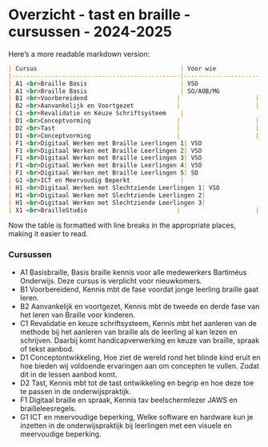 # Overzicht - tast en braille - cursussen - 2024-2025



Here’s a more readable markdown version:

```markdown
| Cursus                                        | Voor wie            | Datum    | Workshop leider                     | Waar  | Tijd          | Ruimte | E-learning | Max |
|-----------------------------------------------|---------------------|----------|-------------------------------------|-------|---------------|--------|------------|-----|
| A1 <br>Braille Basis                          | VSO                 | 14-11    | Eric de Quartel                     | Zeist | 14:45-17:00   |        | Ja         | 10  |
| A1 <br>Braille Basis                          | SO/AOB/MG           | ??? 22-10| Eric de Quartel                     | Zeist | 14:45-17:00   |        | Ja         | 10  |
| B1 <br>Voorbereidend                         |                     |          | Marlies Roenhorst <br>Linda van der Lande |       |               |        | Ja         | 10  |
| B2 <br>Aanvankelijk en Voortgezet            |                     | 08-01    | Thessa Doosje <br>Cathelijne        |       |               |        | Ja         | 10  |
| C1 <br>Revalidatie en Keuze Schriftsysteem    |                     |          | Eric de Quartel                     |       |               |        | Ja         | 10  |
| D1 <br>Conceptvorming                        |                     | 29-01    | Thessa Doosje <br>Cathelijne Vink   | Zeist | 14:45-17:00   |        | Ja         | 10  |
| D2 <br>Tast                                  |                     |          | Annetta Haan <br>Linda van der Lande|       |               |        | Ja         | 10  |
| D1 <br>Conceptvorming                        |                     |          | Thessa Doosje <br>Cathelijne Vink   | Zeist | 14:45-17:00   |        | Ja         | 10  |
| F1 <br>Digitaal Werken met Braille Leerlingen 1| VSO                 | 23-10    | Eric de Quartel                     | Zeist | 14:45-17:00   |        | Neen       | 6   |
| F1 <br>Digitaal Werken met Braille Leerlingen 2| VSO                 | 13-11    | Eric de Quartel                     | Zeist | 14:45-17:00   |        | Neen       | 6   |
| F1 <br>Digitaal Werken met Braille Leerlingen 3| VSO                 | 28-11    | Eric de Quartel                     | Zeist | 14:45-17:00   |        | Neen       | 6   |
| F1 <br>Digitaal Werken met Braille Leerlingen 4| VSO                 | 16-01    | Eric de Quartel                     | Zeist | 14:45-17:00   |        | Neen       | 6   |
| F1 <br>Digitaal Werken met Braille Leerlingen 5| SO                  | 29-01    | Eric de Quartel                     | Zeist | 14:45-17:00   |        | Neen       | 6   |
| G1 <br>ICT en Meervoudig Beperkt              |                     |          | Dick Lunenborg                      |       |               |        |            | 10  |
| H1 <br>Digitaal Werken met Slechtziende Leerlingen 1| VSO            |          | Dick Lunenborg                      |       |               |        |            | 10  |
| H1 <br>Digitaal Werken met Slechtziende Leerlingen 2|               |          | Dick Lunenborg                      |       |               |        |            | 10  |
| H1 <br>Digitaal Werken met Slechtziende Leerlingen 3|               |          | Dick Lunenborg                      |       |               |        |            | 10  |
| X1 <br>BrailleStudio                         |                     | 12-03    | Thessa Doosje <br>Eric de Quartel   | Zeist | 14:45-17:00   |        | Neen       | 6   |
```

Now the table is formatted with line breaks in the appropriate places, making it easier to read.

<!--
| X2 <br>Leren door spelen | | | | | | |
-->



### Cursussen 
* A1 Basisbraille, Basis braille kennis voor alle medewerkers Bartiméus Onderwijs. Deze cursus is verplicht voor nieuwkomers.
* B1 Voorbereidend, Kennis mbt de fase voordat jonge leerling braille gaat leren.
* B2 Aanvankelijk en voortgezet, Kennis mbt de tweede en derde fase van het leren van Braille voor kinderen.
* C1 Revalidatie en keuze schriftsysteem, Kennis mbt het aanleren van de methode bij het aanleren van braille als de leerling al kan lezen en schrijven. Daarbij komt handicapverwerking en keuze van braille, spraak of tekst aanbod.
* D1 Conceptontwikkeling, Hoe ziet de wereld rond het blinde kind eruit en hoe bieden wij voldoende ervaringen aan om concepten te vullen. Zodat dit in de lessen aanbod komt.
* D2 Tast, Kennis mbt tot de tast ontwikkeling en begrip en hoe deze toe te passen in de onderwijspraktijk.
* F1 Digitaal braille en spraak, Kennis tav beelschermlezer JAWS en brailleleesregels. 
* G1 ICT en meervoudige beperking, Welke software en hardware kun je inzetten in de onderwijspraktijk bij leerlingen met een visuele en meervoudige beperking.

<!--
[website](https://tinyurl.com/begbart)
| X1 <br>braillestudio                      | mei            | Thessa Doosje<br>Eric de Quartel | Lochem | **nog onbekend**   |                       | x               |
-->
<!--
| ~~X1~~ <br>~~braillestudio~~              | ~~sept~~       | ~~Thessa~~<br>~~Eric~~        | ~~Zeist~~ | ~~plaatsgevonden~~ |                       |                 |
| ~~X3~~<br>~~LEGObraillebricks~~           | ~~studiedag~~  | ~~Annetta<br>Eric~~           |           | ~~plaatsgevonden~~ |                       |                 |
| ~~B2~~ <br>~~aanvankelijk en voortgezet~~ |                | ~~Thessa~~ <br>~~Cathelijne~~ |           |                    |                       |                 |
-->

